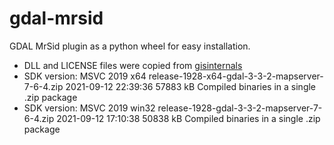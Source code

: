 # gdal-mrsid
GDAL MrSid plugin as a python wheel for easy installation.
* DLL and LICENSE files were copied from [gisinternals](https://www.gisinternals.com/release.php) 
* SDK version: MSVC 2019	x64		release-1928-x64-gdal-3-3-2-mapserver-7-6-4.zip	2021-09-12 22:39:36	57883 kB	Compiled binaries in a single .zip package
* SDK version: MSVC 2019	win32	release-1928-gdal-3-3-2-mapserver-7-6-4.zip	2021-09-12 17:10:38	50838 kB	Compiled binaries in a single .zip package